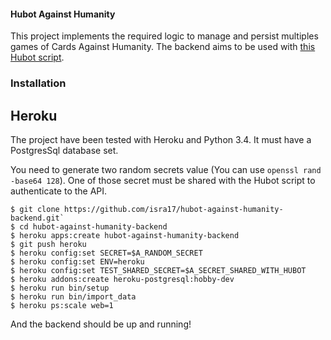 #### Hubot Against Humanity

This project implements the required logic to manage and persist multiples games of Cards Against Humanity. The backend aims to be used with [this Hubot script](https://www.npmjs.com/package/hubot-hubotagainsthumanity).

### Installation


## Heroku

The project have been tested with Heroku and Python 3.4.
It must have a PostgresSql database set.

You need to generate two random secrets value (You can use `openssl rand -base64 128`). One of those secret must be shared with the Hubot script to authenticate to the API.

```
$ git clone https://github.com/isra17/hubot-against-humanity-backend.git`
$ cd hubot-against-humanity-backend
$ heroku apps:create hubot-against-humanity-backend
$ git push heroku
$ heroku config:set SECRET=$A_RANDOM_SECRET
$ heroku config:set ENV=heroku
$ heroku config:set TEST_SHARED_SECRET=$A_SECRET_SHARED_WITH_HUBOT
$ heroku addons:create heroku-postgresql:hobby-dev
$ heroku run bin/setup
$ heroku run bin/import_data
$ heroku ps:scale web=1
```

And the backend should be up and running!

